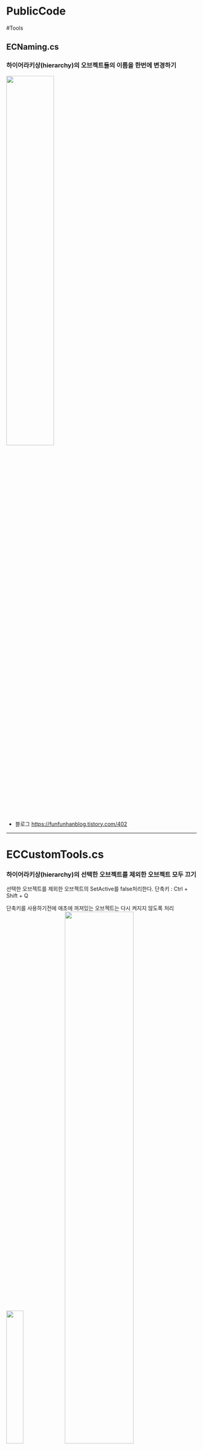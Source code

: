 # PublicCode
#Tools
## ECNaming.cs
### 하이어라키상(hierarchy)의 오브젝트들의 이름을 한번에 변경하기
<img width="50%" src="https://user-images.githubusercontent.com/49916333/146865108-92d4eaae-6c7c-4844-bef4-2652fbdf2057.gif"/>

* 블로그 <https://funfunhanblog.tistory.com/402>

***
# ECCustomTools.cs
### 하이어라키상(hierarchy)의 선택한 오브젝트를 제외한 오브젝트 모두 끄기
선택한 오브젝트를 제외한 오브젝트의 SetActive를 false처리한다. 
단축키 : Ctrl + Shift + Q

단축키를 사용하기전에 애초에 꺼져있는 오브젝트는 다시 켜지지 않도록 처리  
<img width="30%" src="https://user-images.githubusercontent.com/49916333/146863416-fee22c37-0354-45a4-bb57-f65c5ba38504.gif"/>
<img width="60%" src="https://user-images.githubusercontent.com/49916333/146863401-c1329bb1-5f78-41f6-abaa-91b951869bb1.gif"/>


* 블로그 <https://funfunhanblog.tistory.com/403>

***
#Ref
## CMoveText.cs
### 좌우로 흐르는 텍스트
<img width="60%" src="https://user-images.githubusercontent.com/49916333/147054214-4a58dbe1-235e-4e75-9668-3f37e6508047.gif"/>
